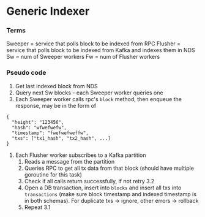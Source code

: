 # Generic Indexer
### Terms
Sweeper = service that polls block to be indexed from RPC
Flusher = service that polls block to be indexed from Kafka and indexes them in NDS
Sw = num of Sweeper workers
Fw = num of Flusher workers

### Pseudo code
1. Get last indexed block from NDS
2. Query next Sw blocks - each Sweeper worker queries one
3. Each Sweeper worker calls rpc's `block` method, then enqueue the response, may be in the form of
```
{
  "height": "123456",
  "hash": "wfwefwefw",
  "timestamp": "fwefwefweffw",
  "txs": ["tx1_hash", "tx2_hash", ...]
}
```
1. Each Flusher worker subscribes to a Kafka partition
   1. Reads a message from the partition
   2. Queries RPC to get all tx data from that block (should have multiple goroutine for this task)
   3. Check if all calls return successfully, if not retry 3.2
   4. Open a DB transaction, insert into `blocks` and insert all txs into `transactions` (make sure block timestamp and indexed timestamp is in both schemas). For duplicate txs -> ignore, other errors -> rollback
   5. Repeat 3.1
